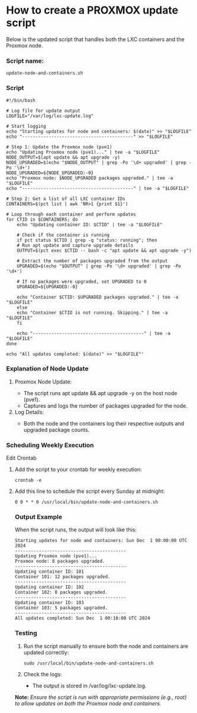 # How to create a PROXMOX update script

<p>Below is the updated script that handles both the LXC containers and the Proxmox node.</p>

### Script name: 

	update-node-and-containers.sh

### Script

	#!/bin/bash
	
	# Log file for update output
	LOGFILE="/var/log/lxc-update.log"
	
	# Start logging
	echo "Starting updates for node and containers: $(date)" >> "$LOGFILE"
	echo "------------------------------------------" >> "$LOGFILE"
	
	# Step 1: Update the Proxmox node (pve1)
	echo "Updating Proxmox node (pve1)..." | tee -a "$LOGFILE"
	NODE_OUTPUT=$(apt update && apt upgrade -y)
	NODE_UPGRADED=$(echo "$NODE_OUTPUT" | grep -Po '\d+ upgraded' | grep -Po '\d+')
	NODE_UPGRADED=${NODE_UPGRADED:-0}
	echo "Proxmox node: $NODE_UPGRADED packages upgraded." | tee -a "$LOGFILE"
	echo "------------------------------------------" | tee -a "$LOGFILE"
	
	# Step 2: Get a list of all LXC container IDs
	CONTAINERS=$(pct list | awk 'NR>1 {print $1}')
	
	# Loop through each container and perform updates
	for CTID in $CONTAINERS; do
    	echo "Updating container ID: $CTID" | tee -a "$LOGFILE"
    	
    	# Check if the container is running
    	if pct status $CTID | grep -q "status: running"; then
        # Run apt update and capture upgrade details
        OUTPUT=$(pct exec $CTID -- bash -c "apt update && apt upgrade -y")
        
        # Extract the number of packages upgraded from the output
        UPGRADED=$(echo "$OUTPUT" | grep -Po '\d+ upgraded' | grep -Po '\d+')
        
        # If no packages were upgraded, set UPGRADED to 0
        UPGRADED=${UPGRADED:-0}
        
        echo "Container $CTID: $UPGRADED packages upgraded." | tee -a "$LOGFILE"
    	else
        echo "Container $CTID is not running. Skipping." | tee -a "$LOGFILE"
    	fi
    	
    	echo "------------------------------------------" | tee -a "$LOGFILE"
	done
	
	echo "All updates completed: $(date)" >> "$LOGFILE"'

### Explanation of Node Update

<ol>
<li>Proxmox Node Update:</li>
<ul>
<li>The script runs apt update && apt upgrade -y on the host node (pve1).</li>
<li>Captures and logs the number of packages upgraded for the node.</li>
</ul>
<li>Log Details:</li>
<ul>
<li>Both the node and the containers log their respective outputs and upgraded package counts.</li>
</ul>
</ol>

### Scheduling Weekly Execution

Edit Crontab
<ol>
<li>Add the script to your crontab for weekly execution:</li>

	crontab -e

<li>Add this line to schedule the script every Sunday at midnight:</li>

	0 0 * * 0 /usr/local/bin/update-node-and-containers.sh

### Output Example

<p>When the script runs, the output will look like this:</p>

	Starting updates for node and containers: Sun Dec  1 00:00:00 UTC 2024
	------------------------------------------
	Updating Proxmox node (pve1)...
	Proxmox node: 8 packages upgraded.
	------------------------------------------
	Updating container ID: 101
	Container 101: 12 packages upgraded.
	------------------------------------------
	Updating container ID: 102
	Container 102: 0 packages upgraded.
	------------------------------------------
	Updating container ID: 103
	Container 103: 5 packages upgraded.
	------------------------------------------
	All updates completed: Sun Dec  1 00:10:00 UTC 2024

### Testing
<ol>
<li>Run the script manually to ensure both the node and containers are updated correctly:</li>

	sudo /usr/local/bin/update-node-and-containers.sh

<li>Check the logs:</li>
<ul>
	<li>The output is stored in /var/log/lxc-update.log.</li>
</ul>
</ol>

**Note:**
*Ensure the script is run with appropriate permissions (e.g., root) to allow updates on both the Proxmox node and containers.*
